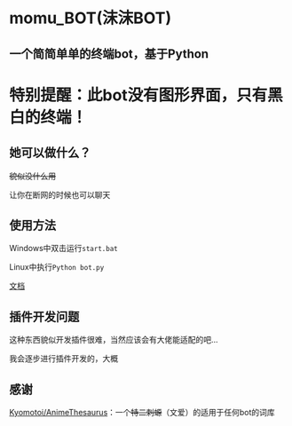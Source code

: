 # momu_BOT(沫沫BOT)
## 一个简简单单的终端bot，基于Python
# 特别提醒：此bot没有图形界面，只有黑白的终端！

## 她可以做什么？
~~貌似没什么用~~

让你在断网的时候也可以聊天
## 使用方法
Windows中双击运行`start.bat`

Linux中执行`Python bot.py`

[文档](https://molanp.github.io/momu_bot)
## 插件开发问题
这种东西貌似开发插件很难，当然应该会有大佬能适配的吧...

我会逐步进行插件开发的，大概
## 感谢
[Kyomotoi/AnimeThesaurus](https://github.com/Kyomotoi/AnimeThesaurus)：一个~~特二刺螈~~（文爱）的适用于任何bot的词库
